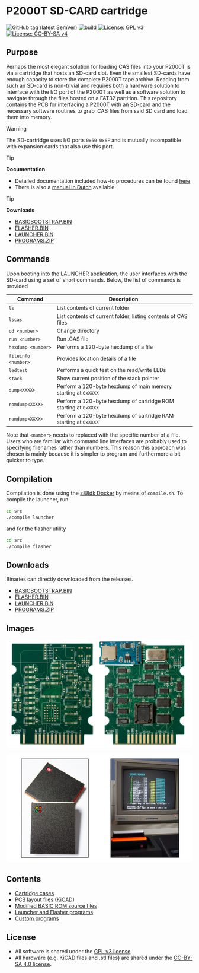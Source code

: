 # P2000T SD-CARD cartridge

![GitHub tag (latest SemVer)](https://img.shields.io/github/v/tag/ifilot/p2000t-sdcard?label=version)
[![build](https://github.com/ifilot/p2000t-sdcard/actions/workflows/build.yml/badge.svg)](https://github.com/ifilot/p2000t-sdcard/actions/workflows/build.yml)
[![License: GPL v3](https://img.shields.io/badge/License-GPLv3-blue.svg)](https://www.gnu.org/licenses/gpl-3.0)
[![License: CC-BY-SA v4](https://img.shields.io/badge/license-CC--4.0--BY--SA-lightgrey)](https://creativecommons.org/licenses/by-sa/4.0/deed.en)

## Purpose

Perhaps the most elegant solution for loading CAS files into your P2000T is via
a cartridge that hosts an SD-card slot. Even the smallest SD-cards have enough
capacity to store the complete P2000T tape archive. Reading from such an SD-card
is non-trivial and requires both a hardware solution to interface with the I/O
port of the P2000T as well as a software solution to navigate through the files
hosted on a FAT32 partition. This repository contains the PCB for interfacing
a P2000T with an SD-card and the necessary software routines to grab .CAS files
from said SD card and load them into memory.

> [!WARNING]
> The SD-cartridge uses I/O ports `0x60-0x6F` and is mutually incompatible with expansion cards that also use this port.

> [!TIP]
> **Documentation**
> * Detailed documentation included how-to procedures can be found [here](https://www.philips-p2000t.nl/cartridges/sdcard-cartridge.html#sdcard-cartridge)
> * There is also a [manual in Dutch](https://github.com/ifilot/P2000T-SD-kaart-handleiding) available.

> [!TIP]
> **Downloads**
> * [BASICBOOTSTRAP.BIN](https://github.com/ifilot/p2000t-sdcard/releases/latest/download/BASICBOOTSTRAP.BIN)
> * [FLASHER.BIN](https://github.com/ifilot/p2000t-sdcard/releases/latest/download/FLASHER.BIN)
> * [LAUNCHER.BIN](https://github.com/ifilot/p2000t-sdcard/releases/latest/download/LAUNCHER.BIN)
> * [PROGRAMS.ZIP](https://github.com/ifilot/p2000t-sdcard/releases/latest/download/PROGRAMS.ZIP)

## Commands

Upon booting into the LAUNCHER application, the user interfaces with the SD-card
using a set of short commands. Below, the list of commands is provided

| **Command**         | **Description**                                                   |
| ------------------- | ------------------------------------------------------------------|
| `ls`                | List contents of current folder                                   |
| `lscas`             | List contents of current folder, listing contents of CAS files    |
| `cd <number>`       | Change directory                                                  |
| `run <number>`      | Run .CAS file                                                     |
| `hexdump <number>`  | Performs a 120-byte hexdump of a file                             |
| `fileinfo <number>` | Provides location details of a file                               |
| `ledtest`           | Performs a quick test on the read/write LEDs                      |
| `stack`             | Show current position of the stack pointer                        |
| `dump<XXXX>`        | Perform a 120-byte hexdump of main memory starting at `0xXXXX`    |
| `romdump<XXXX>`     | Perform a 120-byte hexdump of cartridge ROM starting at `0xXXXX`  |
| `ramdump<XXXX>`     | Perform a 120-byte hexdump of cartridge RAM starting at `0xXXXX`  |

Note that `<number>` needs to replaced with the specific number of a file. Users
who are familiar with command line interfaces are probably used to specifying
filenames rather than numbers. This reason this approach was chosen is mainly
because it is simpler to program and furthermore a bit quicker to type.

## Compilation

Compilation is done using the [z88dk Docker](https://hub.docker.com/r/z88dk/z88dk)
by means of `compile.sh`. To compile the launcher, run

```bash
cd src
./compile launcher
```

and for the flasher utility

```bash
cd src
./compile flasher
```

## Downloads

Binaries can directly downloaded from the releases.

* [BASICBOOTSTRAP.BIN](https://github.com/ifilot/p2000t-sdcard/releases/latest/download/BASICBOOTSTRAP.BIN)
* [FLASHER.BIN](https://github.com/ifilot/p2000t-sdcard/releases/latest/download/FLASHER.BIN)
* [LAUNCHER.BIN](https://github.com/ifilot/p2000t-sdcard/releases/latest/download/LAUNCHER.BIN)
* [PROGRAMS.ZIP](https://github.com/ifilot/p2000t-sdcard/releases/latest/download/PROGRAMS.ZIP)

## Images

![P2000T SD-card PCB screenshots](img/p2000t-sdcard-pcb-rev4.jpg)

![P2000T SD-card cartridge set and monitor](img/p2000t-sdcard-cartridge-and-monitor.jpg)

## Contents

* [Cartridge cases](cases/)
* [PCB layout files (KiCAD)](pcb/port2-sdcard-interface/)
* [Modified BASIC ROM source files](basicmod/)
* [Launcher and Flasher programs](src/)
* [Custom programs](programs/)

## License

* All software is shared under the [GPL v3 license](https://www.gnu.org/licenses/gpl-3.0).
* All hardware (e.g. KiCAD files and .stl files) are shared under the [CC-BY-SA 4.0 license](https://creativecommons.org/licenses/by-sa/4.0/).
